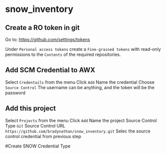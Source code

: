 # snow_inventory

## Create a RO token in git

Go to:
https://github.com/settings/tokens

Under `Personal access tokens` create a `Fine-grained tokens` with read-only permissions to the `Contents` of the required repositories.

## Add SCM Credential to AWX

Select `Credentails` from the menu
Click `Add`
Name the credential
Choose `Source Control`
The username can be anything, and the token will be the password

## Add this project

Select `Projects` from the menu
Click `Add`
Name the project
Source Control Type `Git`
Source Control URL `https://github.com/bradynathan/snow_inventory.git`
Selec the source control credential from previous step

#Create SNOW Credential Type
